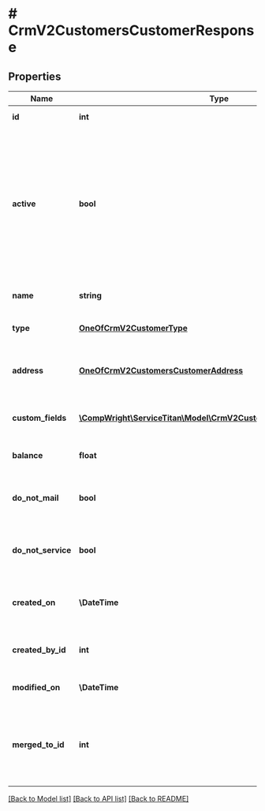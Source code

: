 # # CrmV2CustomersCustomerResponse

## Properties

Name | Type | Description | Notes
------------ | ------------- | ------------- | -------------
**id** | **int** | ID of the customer |
**active** | **bool** | False indicates that someone has deactivated the customer record, typically upon merging with another record. |
**name** | **string** | Name of the customer |
**type** | [**OneOfCrmV2CustomerType**](OneOfCrmV2CustomerType.md) | Residential or commercial |
**address** | [**OneOfCrmV2CustomersCustomerAddress**](OneOfCrmV2CustomersCustomerAddress.md) | Bill-To address of the customer record |
**custom_fields** | [**\CompWright\ServiceTitan\Model\CrmV2CustomersCustomFieldModel[]**](CrmV2CustomersCustomFieldModel.md) | Customer record’s custom fields |
**balance** | **float** | Customer’s account balance |
**do_not_mail** | **bool** | Customer has been flagged as “do not mail” |
**do_not_service** | **bool** | Customer has been flagged as “do not service” |
**created_on** | **\DateTime** | DateTime (UTC) that customer record was created |
**created_by_id** | **int** | User ID who created the record. |
**modified_on** | **\DateTime** | Modified on (UTC) for the record. |
**merged_to_id** | **int** | The customer ID of the record that this record was previously merged to. | [optional]

[[Back to Model list]](../../README.md#models) [[Back to API list]](../../README.md#endpoints) [[Back to README]](../../README.md)
